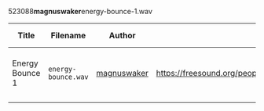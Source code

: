 523088**magnuswaker**energy-bounce-1.wav

| Title           | Filename            | Author                                                   | Url                                                     | Used in      | Description of sound                       |
| --------------- | ------------------- | -------------------------------------------------------- | ------------------------------------------------------- | ------------ | ------------------------------------------ |
| Energy Bounce 1 | `energy-bounce.wav` | [magnuswaker](https://freesound.org/people/magnuswaker/) | https://freesound.org/people/magnuswaker/sounds/523088/ | Splash video | Sound of bouncing ball, but electronic-ish |
|                 |                     |                                                          |                                                         |              |                                            |
